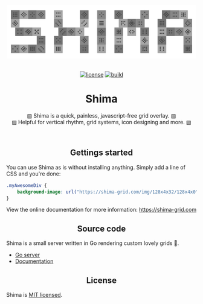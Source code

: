 <div align="center">
	<a href="https://shima-grid.com">
		<img width="500" src="docs/config/static/logo-readme.png?raw=true" />
	</a>
	<br /><br />

[![license][license]][license-url]
[![build][build]][build-url]
</div>

<div align="center">
	<h1>Shima</h1>
	<p>▨ Shima is a quick, painless, javascript-free grid overlay. ▨<br />▨ Helpful for vertical rhythm, grid systems, icon designing and more. ▨</p>
	<br />
</div>

<h2 align="center">Gettings started</h2>

You can use Shima as is without installing anything.
Simply add a line of CSS and you're done:

```css
.myAwesomeDiv {
	background-image: url("https://shima-grid.com/img/128x4x32/128x4x0");
}
```

View the online documentation for more information: https://shima-grid.com</p>


<h2 align="center">Source code</h2>

Shima is a small server written in Go rendering custom lovely grids 💖.

* [Go server](go/)
* [Documentation](docs/)


<h2 align="center">License</h2>

Shima is [MIT licensed](./LICENSE).


[//]: # (---------------------------------------------------------------------)

[//]: # (Badges)
[build]:       https://travis-ci.org/s4tori/shima-test.svg?branch=master
[build-url]:   https://travis-ci.org/s4tori/shima-test
[license]:     https://img.shields.io/badge/license-MIT-blue.svg
[license-url]: ./LICENSE
